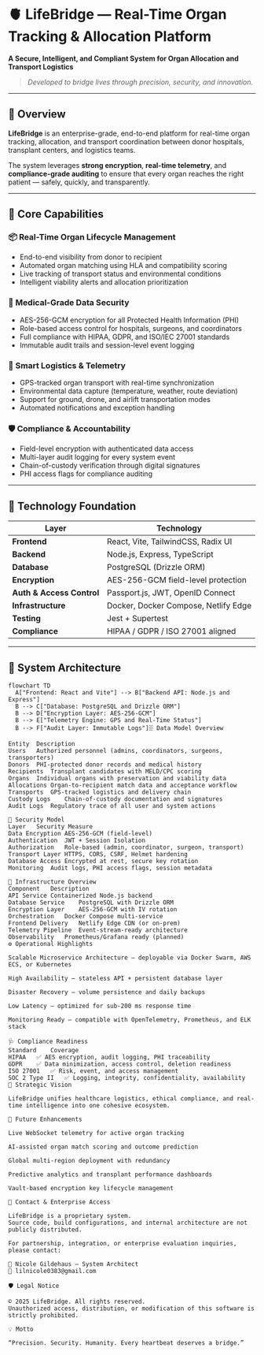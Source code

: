 # 🫀 LifeBridge — Real-Time Organ Tracking & Allocation Platform

**A Secure, Intelligent, and Compliant System for Organ Allocation and Transport Logistics**

> *Developed to bridge lives through precision, security, and innovation.*

---

## 🚀 Overview

**LifeBridge** is an enterprise-grade, end-to-end platform for real-time organ tracking, allocation, and transport coordination between donor hospitals, transplant centers, and logistics teams.

The system leverages **strong encryption**, **real-time telemetry**, and **compliance-grade auditing** to ensure that every organ reaches the right patient — safely, quickly, and transparently.

---

## 🧠 Core Capabilities

### 📦 Real-Time Organ Lifecycle Management
- End-to-end visibility from donor to recipient  
- Automated organ matching using HLA and compatibility scoring  
- Live tracking of transport status and environmental conditions  
- Intelligent viability alerts and allocation prioritization  

### 🔐 Medical-Grade Data Security
- AES-256-GCM encryption for all Protected Health Information (PHI)  
- Role-based access control for hospitals, surgeons, and coordinators  
- Full compliance with HIPAA, GDPR, and ISO/IEC 27001 standards  
- Immutable audit trails and session-level event logging  

### 🚚 Smart Logistics & Telemetry
- GPS-tracked organ transport with real-time synchronization  
- Environmental data capture (temperature, weather, route deviation)  
- Support for ground, drone, and airlift transportation modes  
- Automated notifications and exception handling  

### 🛡️ Compliance & Accountability
- Field-level encryption with authenticated data access  
- Multi-layer audit logging for every system event  
- Chain-of-custody verification through digital signatures  
- PHI access flags for compliance auditing  

---

## 🧩 Technology Foundation

| Layer | Technology |
|-------|-------------|
| **Frontend** | React, Vite, TailwindCSS, Radix UI |
| **Backend** | Node.js, Express, TypeScript |
| **Database** | PostgreSQL (Drizzle ORM) |
| **Encryption** | AES-256-GCM field-level protection |
| **Auth & Access Control** | Passport.js, JWT, OpenID Connect |
| **Infrastructure** | Docker, Docker Compose, Netlify Edge |
| **Testing** | Jest + Supertest |
| **Compliance** | HIPAA / GDPR / ISO 27001 aligned |

---

## 🧱 System Architecture

```mermaid
flowchart TD
  A["Frontend: React and Vite"] --> B["Backend API: Node.js and Express"]
  B --> C["Database: PostgreSQL and Drizzle ORM"]
  B --> D["Encryption Layer: AES-256-GCM"]
  B --> E["Telemetry Engine: GPS and Real-Time Status"]
  B --> F["Audit Layer: Immutable Logs"]🗄️ Data Model Overview

Entity	Description
Users	Authorized personnel (admins, coordinators, surgeons, transporters)
Donors	PHI-protected donor records and medical history
Recipients	Transplant candidates with MELD/CPC scoring
Organs	Individual organs with preservation and viability data
Allocations	Organ-to-recipient match data and acceptance workflow
Transports	GPS-tracked logistics and delivery chain
Custody Logs	Chain-of-custody documentation and signatures
Audit Logs	Regulatory trace of all user and system actions

🔐 Security Model
Layer	Security Measure
Data Encryption	AES-256-GCM (field-level)
Authentication	JWT + Session Isolation
Authorization	Role-based (admin, coordinator, surgeon, transport)
Transport Layer	HTTPS, CORS, CSRF, Helmet hardening
Database Access	Encrypted at rest, secure key rotation
Monitoring	Audit logs, PHI access flags, session metadata

🧮 Infrastructure Overview
Component	Description
API Service	Containerized Node.js backend
Database Service	PostgreSQL with Drizzle ORM
Encryption Layer	AES-256-GCM with IV rotation
Orchestration	Docker Compose multi-service
Frontend Delivery	Netlify Edge CDN (or on-prem)
Telemetry Pipeline	Event-stream-ready architecture
Observability	Prometheus/Grafana ready (planned)
⚙️ Operational Highlights

Scalable Microservice Architecture — deployable via Docker Swarm, AWS ECS, or Kubernetes

High Availability — stateless API + persistent database layer

Disaster Recovery — volume persistence and daily backups

Low Latency — optimized for sub-200 ms response time

Monitoring Ready — compatible with OpenTelemetry, Prometheus, and ELK stack

🩺 Compliance Readiness
Standard	Coverage
HIPAA	✅ AES encryption, audit logging, PHI traceability
GDPR	✅ Data minimization, access control, deletion readiness
ISO 27001	✅ Risk, event, and access management
SOC 2 Type II	✅ Logging, integrity, confidentiality, availability
🧭 Strategic Vision

LifeBridge unifies healthcare logistics, ethical compliance, and real-time intelligence into one cohesive ecosystem.

🔮 Future Enhancements

Live WebSocket telemetry for active organ tracking

AI-assisted organ match scoring and outcome prediction

Global multi-region deployment with redundancy

Predictive analytics and transplant performance dashboards

Vault-based encryption key lifecycle management

👥 Contact & Enterprise Access

LifeBridge is a proprietary system.
Source code, build configurations, and internal architecture are not publicly distributed.

For partnership, integration, or enterprise evaluation inquiries, please contact:

📧 Nicole Gildehaus — System Architect
📨 lilnicole0383@gmail.com

🛡️ Legal Notice

© 2025 LifeBridge. All rights reserved.
Unauthorized access, distribution, or modification of this software is strictly prohibited.

💡 Motto

“Precision. Security. Humanity. Every heartbeat deserves a bridge.”
